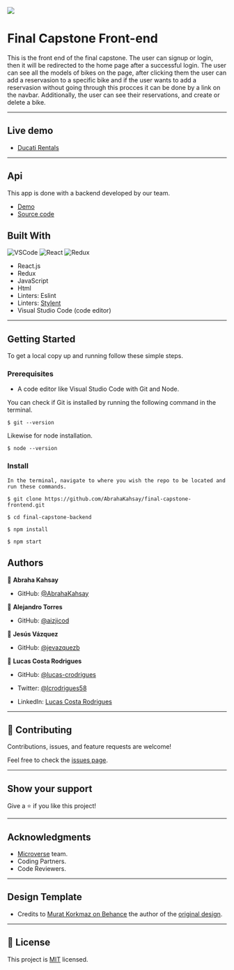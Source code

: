 ![](https://img.shields.io/badge/Microverse-blueviolet)
# Final Capstone Front-end
This is the front end of the final capstone.
The user can signup or login, then it will be redirected to the home page after a successful login. The user can see all the models of bikes on the page, after clicking them the user can add a reservasion to a specific bike and if the user wants to add a reservasion without going through this procces it can be done by a link on the navbar. Additionally, the user can see their reservations, and create or delete a bike.
<hr>

## Live demo

- [Ducati Rentals](https://ducati-rentals.netlify.app/)
<hr>

## Api
This app is done with a backend developed by our team.
- [Demo](https://bikes-db.onrender.com/api-docs/index.html) 
- [Source code](https://github.com/AbrahaKahsay/final-capstone-backend) 
## Built With
 ![VSCode](https://img.shields.io/badge/VSCode-0078D4?style=for-the-badge&logo=visual%20studio%20code&logoColor=white)
 ![React](https://img.shields.io/badge/React-20232A?style=for-the-badge&logo=react&logoColor=61DAFB)
 ![Redux](https://img.shields.io/badge/Redux-593D88?style=for-the-badge&logo=redux&logoColor=white)
-  React.js
-  Redux
-  JavaScript
-  Html
-  Linters: Eslint
-  Linters: [Stylent](https://stylelint.io/)
-  Visual Studio Code (code editor)
<hr>

## Getting Started

To get a local copy up and running follow these simple steps.

### Prerequisites

-  A code editor like Visual Studio Code with Git and Node.

You can check if Git is installed by running the following command in the terminal.
```
$ git --version
```

Likewise for node installation.
```
$ node --version
```

### Install

    In the terminal, navigate to where you wish the repo to be located and run these commands.

```
$ git clone https://github.com/AbrahaKahsay/final-capstone-frontend.git
```
```
$ cd final-capstone-backend
```
```
$ npm install
```
```
$ npm start
```
## Authors

👤 **Abraha Kahsay**

- GitHub: [@AbrahaKahsay](https://github.com/AbrahaKahsay)

👤 **Alejandro Torres**

- GitHub: [@aizjicod](https://github.com/aizjicod)

👤 **Jesús Vázquez**

- GitHub: [@jevazquezb](https://github.com/jevazquezb)

👤 **Lucas Costa Rodrigues**

- GitHub: [@lucas-crodrigues](https://github.com/lucas-crodrigues)

- Twitter: [@lcrodrigues58](https://twitter.com/lcrodrigues58)

- LinkedIn: [Lucas Costa Rodrigues](https://www.linkedin.com/in/lucascostarodrigues/)
<hr>

## 🤝 Contributing

Contributions, issues, and feature requests are welcome!

Feel free to check the [issues page](../../issues/).
<hr>

## Show your support
Give a ⭐️ if you like this project!
<hr>

## Acknowledgments

- [Microverse](https://github.com/microverseinc) team.
- Coding Partners.
- Code Reviewers.
<hr>

## Design Template

- Credits to [Murat Korkmaz on Behance](https://www.behance.net/muratk) the author of the [original design](https://www.behance.net/gallery/26425031/Vespa-Responsive-Redesign).
<hr>

## 📝 License

This project is [MIT](./LICENSE) licensed.
